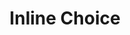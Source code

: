 ---
title: Inline Choice
layout: DemoLayout
sidebar: false
navbar: false
pageClass: customDemoPage
pie: "@pie-element/inline-choice@2.0.4"
model:
    id: '1'
    element: inline-choice
    defaultLang: en-US
    choiceLabel: Select option ...
    choices:
    - correct: true
      value: sweden
      label: Sweden
    - value: iceland
      label: Iceland
      feedback:
        type: default
    - value: norway
      label: Norway
    - value: finland
      label: Finland
      feedback:
        type: custom
        value: Nokia was founded in Finland.
---